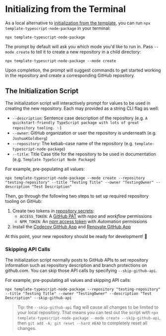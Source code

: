 # Initializing from the Terminal

As a local alternative to [initialization from the template](./InitializationFromTemplate.md), you can run `npx template-typescript-node-package` in your terminal:

```shell
npx template-typescript-node-package
```

The prompt by default will ask you which mode you'd like to run in.
Pass `--mode create` to tell it to create a new repository in a child directory:

```shell
npx template-typescript-node-package --mode create
```

Upon completion, the prompt will suggest commands to get started working in the repository and create a corresponding GitHub repository.

## The Initialization Script

The initialization script will interactively prompt for values to be used in creating the new repository.
Each may provided as a string CLI flag as well:

- `--description`: Sentence case description of the repository (e.g. `A quickstart-friendly TypeScript package with lots of great repository tooling. ✨`)
- `--owner`: GitHub organization or user the repository is underneath (e.g. `JoshuaKGoldberg`)
- `--repository`: The kebab-case name of the repository (e.g. `template-typescript-node-package`)
- `--title`: Title Case title for the repository to be used in documentation (e.g. `Template TypeScript Node Package`)

For example, pre-populating all values:

```shell
npx template-typescript-node-package --mode create --repository "testing-repository" --title "Testing Title" --owner "TestingOwner" --description "Test Description"
```

Then, go through the following two steps to set up required repository tooling on GitHub:

1. Create two tokens in [repository secrets](https://docs.github.com/en/actions/security-guides/encrypted-secrets):
   - `ACCESS_TOKEN`: A [GitHub PAT](https://github.com/settings/tokens/new) with _repo_ and _workflow_ permissions
   - `NPM_TOKEN`: An [npm access token](https://docs.npmjs.com/creating-and-viewing-access-tokens/) with _Automation_ permissions
2. Install the [Codecov GitHub App](https://github.com/marketplace/codecov) and [Renovate GitHub App](https://github.com/marketplace/renovate)

At this point, your new repository should be ready for development! 🥳

### Skipping API Calls

The initialization script normally posts to GitHub APIs to set repository information such as repository description and branch protections on github.com.
You can skip those API calls by specifying `--skip-github-api`.

For example, pre-populating all values and skipping API calls:

```shell
npx template-typescript-node-package --repository "testing-repository" --title "Testing Title" --owner "TestingOwner" --description "Test Description" --skip-github-api
```

> Tip: the `--skip-github-api` flag will cause all changes to be limited to your local repository.
> That means you can test out the script with `npx template-typescript-node-package --mode create --skip-github-api`, then `git add -A; git reset --hard HEAD` to completely reset all changes.
